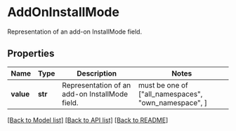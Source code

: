 # AddOnInstallMode

Representation of an add-on InstallMode field.

## Properties
Name | Type | Description | Notes
------------ | ------------- | ------------- | -------------
**value** | **str** | Representation of an add-on InstallMode field. |  must be one of ["all_namespaces", "own_namespace", ]

[[Back to Model list]](../README.md#documentation-for-models) [[Back to API list]](../README.md#documentation-for-api-endpoints) [[Back to README]](../README.md)


